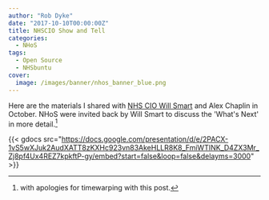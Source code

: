 ```yaml
---
author: "Rob Dyke"
date: "2017-10-10T00:00:00Z"
title: NHSCIO Show and Tell
categories:
  - NHoS
tags:
  - Open Source
  - NHSbuntu
cover:
  image: /images/banner/nhos_banner_blue.png
---
```


Here are the materials I shared with [NHS CIO Will Smart](https://twitter.com/nhscio) and Alex Chaplin in October. NHoS were invited back by Will Smart to discuss the 'What's Next' in more detail.[^1]

{{< gdocs src="https://docs.google.com/presentation/d/e/2PACX-1vS5wXJuk2AudXATT8zKXHc923vn83AkeHLLR8K8_FmiWTINK_D4ZX3Mr_Zj8pf4Ux4REZ7kpkftP-gy/embed?start=false&loop=false&delayms=3000" >}}

[^1]: with apologies for timewarping with this post.
